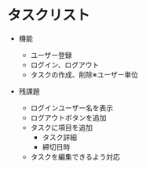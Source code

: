 # タスクリスト

* 機能
    * ユーザー登録
    * ログイン、ログアウト
    * タスクの作成、削除※ユーザー単位

* 残課題
    * ログインユーザー名を表示
    * ログアウトボタンを追加
    * タスクに項目を追加
        * タスク詳細
        * 締切日時
    * タスクを編集できるよう対応